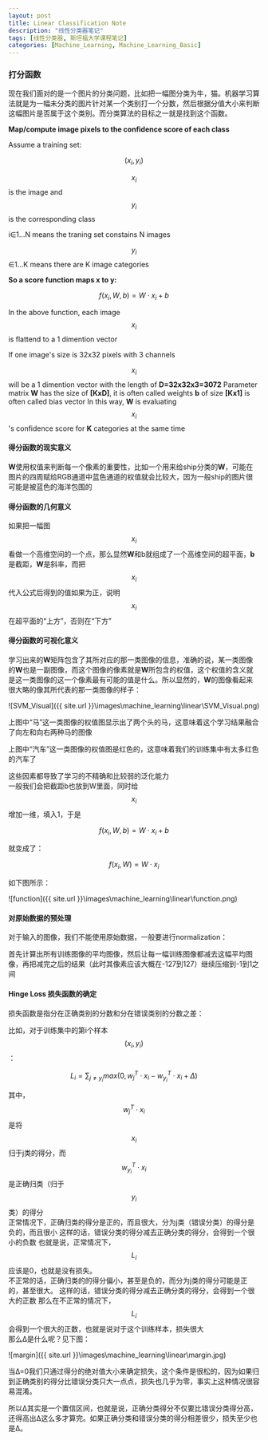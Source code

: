 ```yaml
---
layout: post
title: Linear Classification Note
description: "线性分类器笔记"
tags: [线性分类器, 斯坦福大学课程笔记]
categories: [Machine_Learning, Machine_Learning_Basic]
---
```


### 打分函数

现在我们面对的是一个图片的分类问题，比如把一幅图分类为牛，猫。机器学习算法就是为一幅未分类的图片针对某一个类别打一个分数，然后根据分值大小来判断这幅图片是否属于这个类别。而分类算法的目标之一就是找到这个函数。

**Map/compute image pixels to the confidence score of each class**

Assume a training set:

$$(x_i,y_i)$$

$$x_i$$  is the image and $$y_i$$  is the corresponding class

i∈1…N means the traning set constains N images

$$y_i$$∈1…K means there are K image categories

**So a score function maps x to y:**

$$f(x_i,W,b)=W\cdot x_i+b$$

In the above function, each image $$x_i$$  is flattend to a 1 dimention vector

If one image's size is 32x32 pixels with 3 channels

$$x_i$$  will be a 1 dimention vector with the length of **D=32x32x3=3072**
Parameter matrix **W** has the size of **[KxD]**, it is often called weights
**b** of  size **[Kx1]** is often called bias vector
In this way, **W** is evaluating $$x_i$$'s confidence score for **K** categories at the same time
<!-- more -->
#### 得分函数的现实意义

**W**使用权值来判断每一个像素的重要性，比如一个用来给ship分类的**W**，可能在图片的四周赋给RGB通道中蓝色通道的权值就会比较大，因为一般ship的图片很可能是被蓝色的海洋包围的

#### 得分函数的几何意义

如果把一幅图$$x_i$$ 看做一个高维空间的一个点，那么显然**W**和b就组成了一个高维空间的超平面，**b**是截距，**W**是斜率，而把$$x_i$$ 代入公式后得到的值如果为正，说明$$x_i$$ 在超平面的“上方”，否则在“下方”

#### 得分函数的可视化意义

学习出来的**W**矩阵包含了其所对应的那一类图像的信息，准确的说，某一类图像的**W**也是一副图像，而这个图像的像素就是**W**所包含的权值，这个权值的含义就是这一类图像的这一个像素最有可能的值是什么。所以显然的，**W**的图像看起来很大略的像其所代表的那一类图像的样子：

![SVM_Visual]({{ site.url }}\images\machine_learning\linear\SVM_Visual.png)

上图中“马”这一类图像的权值图显示出了两个头的马，这意味着这个学习结果融合了向左和向右两种马的图像

上图中“汽车”这一类图像的权值图是红色的，这意味着我们的训练集中有太多红色的汽车了

这些因素都导致了学习的不精确和比较弱的泛化能力
​	
一般我们会把截距b也放到W里面，同时给$$x_i$$ 增加一维，填入1，于是

$$f(x_i,W,b)=W\cdot x_i+b$$

就变成了：

$$f(x_i,W)=W\cdot x_i$$

如下图所示：

![function]({{ site.url }}\images\machine_learning\linear\function.png)

#### 对原始数据的预处理

对于输入的图像，我们不能使用原始数据，一般要进行normalization：

首先计算出所有训练图像的平均图像，然后让每一幅训练图像都减去这幅平均图像，再把减完之后的结果（此时其像素应该大概在-127到127）继续压缩到-1到1之间


#### Hinge Loss 损失函数的确定

损失函数是指分在正确类别的分数和分在错误类别的分数之差：

比如，对于训练集中的第i个样本$$(x_i,y_i)$$：

$$L_i= \sum_{j≠y_i}max(0,w_j^T\cdot x_i−w_{y_i}^T\cdot x_i+Δ)$$

其中，$$w_j^T\cdot x_i$$是将$$x_i$$归于j类的得分，而$$w_{y_i}^T\cdot x_i$$ 是正确归类（归于$$y_i$$类）的得分
​	
正常情况下，正确归类的得分是正的，而且很大，分为j类（错误分类）的得分是负的，而且很小
这样的话，错误分类的得分减去正确分类的得分，会得到一个很小的负数
也就是说，正常情况下，$$L_i$$ 应该是0，也就是没有损失。
​	
不正常的话，正确归类的的得分偏小，甚至是负的，而分为j类的得分可能是正的，甚至很大。
这样的话，错误分类的得分减去正确分类的得分，会得到一个很大的正数
那么在不正常的情况下，$$L_i$$会得到一个很大的正数，也就是说对于这个训练样本，损失很大
​	
那么Δ是什么呢？见下图：

 ![margin]({{ site.url }}\images\machine_learning\linear\margin.jpg)

当Δ=0我们只通过得分的绝对值大小来确定损失，这个条件是很松的，因为如果归到正确类别的得分比错误分类只大一点点，损失也几乎为零，事实上这种情况很容易混淆。

所以Δ其实是一个置信区间，也就是说，正确分类得分不仅要比错误分类得分高，还得高出Δ这么多才算完。如果正确分类和错误分类的得分相差很少，损失至少也是Δ。
